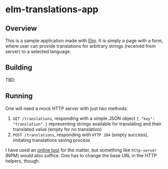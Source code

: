# elm-translations-app

## Overview

This is a sample application made with [Elm](https://elm-lang.org).
It is simply a page with a form, where user can provide translations for arbitrary strings (received from server) to a selected language.

## Building

TBD

## Running

One will need a mock HTTP server with just two methods:

1. `GET /translations`, responding with a simple JSON object `{ "key": "translation" }` representing strings available for translating and their translated value (empty for no translation)
2. `POST /translations`, responding with `HTTP 204` (empty success), imitating translations saving process

I have used an [online tool](https://beeceptor.com/) for the matter, but something like `http-server` (NPM) would also suffice. One has to change the base URL in the HTTP helpers, though.

